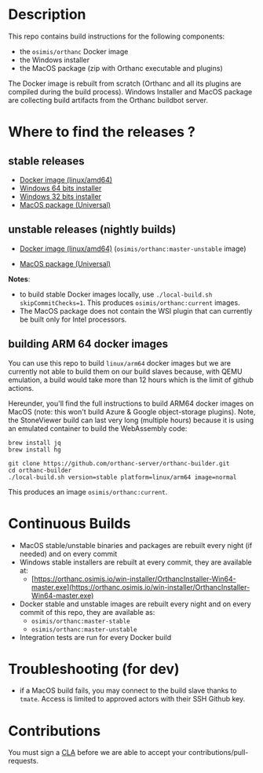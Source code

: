 # Description

This repo contains build instructions for the following components:

- the `osimis/orthanc` Docker image
- the Windows installer
- the MacOS package (zip with Orthanc executable and plugins)

The Docker image is rebuilt from scratch (Orthanc and all its plugins are compiled during the build process).
Windows Installer and MacOS package are collecting build artifacts from the Orthanc buildbot server.

# Where to find the releases ?

## stable releases

- [Docker image (linux/amd64)](https://hub.docker.com/r/osimis/orthanc)
- [Windows 64 bits installer](https://orthanc.osimis.io/win-installer/OrthancInstaller-Win64-latest.exe)
- [Windows 32 bits installer](https://orthanc.osimis.io/win-installer/OrthancInstaller-Win32-latest.exe)
- [MacOS package (Universal)](https://orthanc.osimis.io/osx/stable/orthancAndPluginsOSX.stable.zip)

## unstable releases (nightly builds)

- [Docker image (linux/amd64)](https://hub.docker.com/r/osimis/orthanc) (`osimis/orthanc:master-unstable` image)
<!-- - [Windows 64 bits installer](https://orthanc.osimis.io/win-installer/OrthancInstaller-Win64-master.exe) these are actually 'stable'!-->
<!-- - [Windows 32 bits installer](https://orthanc.osimis.io/win-installer/OrthancInstaller-Win32-master.exe) these are actually 'stable'!-->
- [MacOS package (Universal)](https://orthanc.osimis.io/osx/releases/Orthanc-OSX-master-unstable.zip)


**Notes**: 

- to build stable Docker images locally, use `./local-build.sh skipCommitChecks=1`.  This produces `osimis/orthanc:current` images.
- The MacOS package does not contain the WSI plugin that can currently be built only for Intel processors.

## building ARM 64 docker images

You can use this repo to build `linux/arm64` docker images but we are currently not able to build them on our build slaves because, with QEMU emulation, a build would take more than 12 hours which is the limit of github actions.

Hereunder, you'll find the full instructions to build ARM64 docker images on MacOS (note: this won't build Azure & Google object-storage plugins).  Note, the StoneViewer build can last very long (multiple hours) because it is using an emulated container to build the WebAssembly code:
```
brew install jq
brew install hg

git clone https://github.com/orthanc-server/orthanc-builder.git
cd orthanc-builder
./local-build.sh version=stable platform=linux/arm64 image=normal
```

This produces an image `osimis/orthanc:current`.


# Continuous Builds

- MacOS stable/unstable binaries and packages are rebuilt every night (if needed) and on every commit
- Windows stable installers are rebuilt at every commit, they are available at:
  - [https://orthanc.osimis.io/win-installer/OrthancInstaller-Win64-master.exe](https://orthanc.osimis.io/win-installer/OrthancInstaller-Win64-master.exe)
- Docker stable and unstable images are rebuilt every night and on every commit of this repo, they are available as:
  - `osimis/orthanc:master-stable`
  - `osimis/orthanc:master-unstable`
- Integration tests are run for every Docker build

# Troubleshooting (for dev)

- if a MacOS build fails, you may connect to the build slave thanks to `tmate`.  Access is limited to approved actors with their SSH Github key.

# Contributions

You must sign a [CLA](https://en.wikipedia.org/wiki/Contributor_License_Agreement) before we are able to accept your contributions/pull-requests.  

